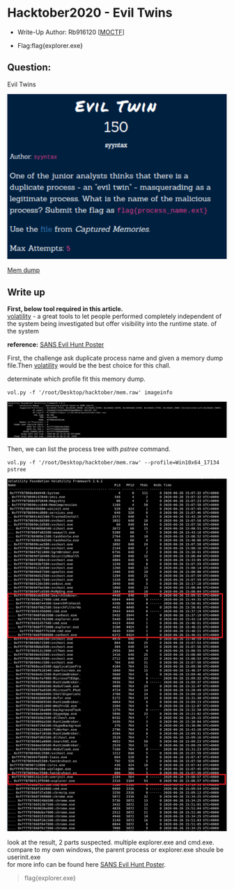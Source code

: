 # Hacktober2020 - Evil Twins

- Write-Up Author: Rb916120 \[[MOCTF](https://www.facebook.com/MOCSCTF)\]

- Flag:flag{explorer.exe}

## **Question:**
Evil Twins

![img](./img/1.PNG)

[Mem dump](https://drive.google.com/file/d/1hiRB_RQqMF0j_QFzfV2D2qqYQbSyrkLM/view?usp=sharing)

## Write up
**First, below tool required in this article.**</br>
[volatility](https://www.volatilityfoundation.org/) -  a great tools to let people performed completely independent of the system being investigated but offer visibility into the runtime state.
of the system

**reference:**
[SANS Evil Hunt Poster](https://digital-forensics.sans.org/media/DFPS_FOR508_v4.6_4-19.pdf)

First, the challenge ask duplicate process name and given a memory dump file.Then [volatility](https://www.volatilityfoundation.org/) would be the best choice for this chall.</br>

determinate which profile fit this memory dump.

```shell
vol.py -f '/root/Desktop/hacktober/mem.raw' imageinfo
```
![img](./img/2.PNG)


Then, we can list the process tree with *pstree* command.

```
vol.py -f '/root/Desktop/hacktober/mem.raw' --profile=Win10x64_17134 pstree
```
![img](./img/3.png)

look at the result, 2 parts suspected. multiple explorer.exe and cmd.exe. compare to my own windows, the parent process or explorer.exe shoule be userinit.exe</br>
for more info can be found here [SANS Evil Hunt Poster](https://digital-forensics.sans.org/media/DFPS_FOR508_v4.6_4-19.pdf).

>flag{explorer.exe}
